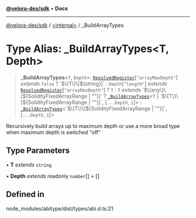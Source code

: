 [**@velora-dex/sdk**](../../README.md) • **Docs**

***

[@velora-dex/sdk](../../globals.md) / [\<internal\>](../README.md) / \_BuildArrayTypes

# Type Alias: \_BuildArrayTypes\<T, Depth\>

> **\_BuildArrayTypes**\<`T`, `Depth`\>: [`ResolvedRegister`](ResolvedRegister.md)\[`"arrayMaxDepth"`\] *extends* `false` ? \`$\{T\}\[$\{string\}\]\` : `Depth`\[`"length"`\] *extends* [`ResolvedRegister`](ResolvedRegister.md)\[`"arrayMaxDepth"`\] ? `T` : `T` *extends* \`$\{any\}\[$\{SolidityFixedArrayRange \| ""\}\]\` ? [`_BuildArrayTypes`](BuildArrayTypes.md)\<`T` \| \`$\{T\}\[$\{SolidityFixedArrayRange \| ""\}\]\`, [`...Depth`, `1`]\> : [`_BuildArrayTypes`](BuildArrayTypes.md)\<\`$\{T\}\[$\{SolidityFixedArrayRange \| ""\}\]\`, [`...Depth`, `1`]\>

Recursively build arrays up to maximum depth
or use a more broad type when maximum depth is switched "off"

## Type Parameters

• **T** *extends* `string`

• **Depth** *extends* readonly `number`[] = []

## Defined in

node\_modules/abitype/dist/types/abi.d.ts:21
